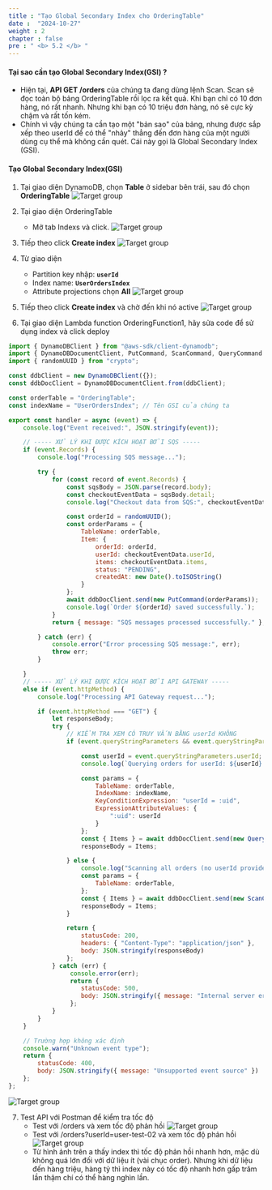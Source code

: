 ```yaml
---
title : "Tạo Global Secondary Index cho OrderingTable"
date :  "2024-10-27" 
weight : 2
chapter : false
pre : " <b> 5.2 </b> "
---
```

#### Tại sao cần tạo Global Secondary Index(GSI) ?
- Hiện tại, **API GET /orders** của chúng ta đang dùng lệnh Scan. Scan sẽ đọc toàn bộ bảng OrderingTable rồi lọc ra kết quả. Khi bạn chỉ có 10 đơn hàng, nó rất nhanh. Nhưng khi bạn có 10 triệu đơn hàng, nó sẽ cực kỳ chậm và rất tốn kém. 
- Chính vì vậy chúng ta cần tạo một "bản sao" của bảng, nhưng được sắp xếp theo userId để có thể "nhảy" thẳng đến đơn hàng của một người dùng cụ thể mà không cần quét. Cái này gọi là Global Secondary Index (GSI).


#### Tạo Global Secondary Index(GSI)
1. Tại giao diện DynamoDB, chọn **Table** ở sidebar bên trái, sau đó chọn **OrderingTable**
![Target group](/workshop01-AWS-FCJ-2025/images/5-2/01.png?width=50pc)

2. Tại giao diện OrderingTable
    - Mở tab Indexs và click.
![Target group](/workshop01-AWS-FCJ-2025/images/5-2/02.png?width=50pc)

3. Tiếp theo click **Create index**
![Target group](/workshop01-AWS-FCJ-2025/images/5-2/03.png?width=50pc)

4. Từ giao diện
    - Partition key nhập: **`userId`**
    - Index name: **`UserOrdersIndex`**
    - Attribute projections chọn **All**
![Target group](/workshop01-AWS-FCJ-2025/images/5-2/04.png?width=50pc)

5. Tiếp theo click **Create index** và chờ đến khi nó active
![Target group](/workshop01-AWS-FCJ-2025/images/5-2/05.png?width=50pc)

6. Tại giao diện Lambda function OrderingFunction1, hãy sửa code để sử dụng index và click deploy
```js
import { DynamoDBClient } from "@aws-sdk/client-dynamodb";
import { DynamoDBDocumentClient, PutCommand, ScanCommand, QueryCommand } from "@aws-sdk/lib-dynamodb";
import { randomUUID } from "crypto";

const ddbClient = new DynamoDBClient({});
const ddbDocClient = DynamoDBDocumentClient.from(ddbClient);

const orderTable = "OrderingTable";
const indexName = "UserOrdersIndex"; // Tên GSI của chúng ta

export const handler = async (event) => {
    console.log("Event received:", JSON.stringify(event));

    // ----- XỬ LÝ KHI ĐƯỢC KÍCH HOẠT BỞI SQS -----
    if (event.Records) {
        console.log("Processing SQS message...");

        try {
            for (const record of event.Records) {
                const sqsBody = JSON.parse(record.body);
                const checkoutEventData = sqsBody.detail; 
                console.log("Checkout data from SQS:", checkoutEventData);

                const orderId = randomUUID();
                const orderParams = {
                    TableName: orderTable,
                    Item: {
                        orderId: orderId,
                        userId: checkoutEventData.userId,
                        items: checkoutEventData.items,
                        status: "PENDING",
                        createdAt: new Date().toISOString()
                    }
                };
                await ddbDocClient.send(new PutCommand(orderParams));
                console.log(`Order ${orderId} saved successfully.`);
            }
            return { message: "SQS messages processed successfully." };

        } catch (err) {
            console.error("Error processing SQS message:", err);
            throw err; 
        }

    } 
    // ----- XỬ LÝ KHI ĐƯỢC KÍCH HOẠT BỞI API GATEWAY -----
    else if (event.httpMethod) {
        console.log("Processing API Gateway request...");

        if (event.httpMethod === "GET") {
            let responseBody;
            try {
                // KIỂM TRA XEM CÓ TRUY VẤN BẰNG userId KHÔNG
                if (event.queryStringParameters && event.queryStringParameters.userId) {

                    const userId = event.queryStringParameters.userId;
                    console.log(`Querying orders for userId: ${userId} using GSI`);

                    const params = {
                        TableName: orderTable,
                        IndexName: indexName,
                        KeyConditionExpression: "userId = :uid", 
                        ExpressionAttributeValues: {
                            ":uid": userId
                        }
                    };
                    const { Items } = await ddbDocClient.send(new QueryCommand(params));
                    responseBody = Items;

                } else {
                    console.log("Scanning all orders (no userId provided)");
                    const params = {
                        TableName: orderTable,
                    };
                    const { Items } = await ddbDocClient.send(new ScanCommand(params));
                    responseBody = Items;
                }

                return {
                    statusCode: 200,
                    headers: { "Content-Type": "application/json" },
                    body: JSON.stringify(responseBody)
                };
            } catch (err) {
                 console.error(err);
                 return {
                    statusCode: 500,
                    body: JSON.stringify({ message: "Internal server error", error: err.message })
                 };
            }
        }
    }

    // Trường hợp không xác định
    console.warn("Unknown event type");
    return {
        statusCode: 400,
        body: JSON.stringify({ message: "Unsupported event source" })
    };
};
```
![Target group](/workshop01-AWS-FCJ-2025/images/5-2/06.png?width=50pc)

7. Test API với Postman để kiểm tra tốc độ
    - Test với /orders và xem tốc độ phản hồi
    ![Target group](/workshop01-AWS-FCJ-2025/images/5-2/07.png?width=50pc)
    - Test với /orders?userId=user-test-02 và xem tốc độ phản hồi
    ![Target group](/workshop01-AWS-FCJ-2025/images/5-2/08.png?width=50pc)
    - Từ hình ảnh trên a thấy index thì tốc độ phản hồi nhanh hơn, mặc dù không quá lớn đối với dữ liệu ít (vài chục order). Nhưng khi dữ liệu đến hàng triệu, hàng tỷ thì index này có tốc độ nhanh hơn gấp trăm lần thậm chí có thể hàng nghìn lần.
